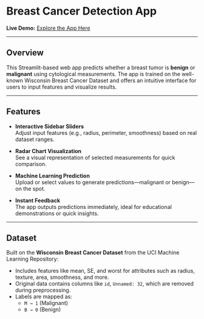 # Breast Cancer Detection App

**Live Demo:** [Explore the App Here](https://breast-cancer-app-jsufvjhgseijsksghsjzr8.streamlit.app/)

---

##  Overview

This Streamlit-based web app predicts whether a breast tumor is **benign** or **malignant** using cytological measurements. The app is trained on the well-known Wisconsin Breast Cancer Dataset and offers an intuitive interface for users to input features and visualize results.

---

##  Features

- **Interactive Sidebar Sliders**  
  Adjust input features (e.g., radius, perimeter, smoothness) based on real dataset ranges.

- **Radar Chart Visualization**  
  See a visual representation of selected measurements for quick comparison.

- **Machine Learning Prediction**  
  Upload or select values to generate predictions—malignant or benign—on the spot.

- **Instant Feedback**  
  The app outputs predictions immediately, ideal for educational demonstrations or quick insights.

---

##  Dataset

Built on the **Wisconsin Breast Cancer Dataset** from the UCI Machine Learning Repository:

- Includes features like mean, SE, and worst for attributes such as radius, texture, area, smoothness, and more.
- Original data contains columns like `id`, `Unnamed: 32`, which are removed during preprocessing.
- Labels are mapped as:
  - `M → 1` (Malignant)
  - `B → 0` (Benign)
